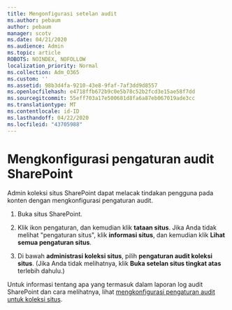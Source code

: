 ```yaml
---
title: Mengonfigurasi setelan audit
ms.author: pebaum
author: pebaum
manager: scotv
ms.date: 04/21/2020
ms.audience: Admin
ms.topic: article
ROBOTS: NOINDEX, NOFOLLOW
localization_priority: Normal
ms.collection: Adm_O365
ms.custom: ''
ms.assetid: 98b3d4fa-9210-43e8-9faf-7af3dd9d8557
ms.openlocfilehash: e4718ffb672b9c0e5b78c52b2fcd3e15ae58f7dd
ms.sourcegitcommit: 55eff703a17e500681d8fa6a87eb067019ade3cc
ms.translationtype: MT
ms.contentlocale: id-ID
ms.lasthandoff: 04/22/2020
ms.locfileid: "43705988"
---
```

# <a name="configure-sharepoint-audit-settings"></a>Mengkonfigurasi pengaturan audit SharePoint

Admin koleksi situs SharePoint dapat melacak tindakan pengguna pada konten dengan mengkonfigurasi pengaturan audit.
  
1. Buka situs SharePoint.
    
2. Klik ikon pengaturan, dan kemudian klik **tataan situs**. Jika Anda tidak melihat "pengaturan situs", klik **informasi situs**, dan kemudian klik **Lihat semua pengaturan situs**.
    
3. Di bawah **administrasi koleksi situs**, pilih **pengaturan audit koleksi situs**. (Jika Anda tidak melihatnya, klik **Buka setelan situs tingkat atas** terlebih dahulu.) 
    
Untuk informasi tentang apa yang termasuk dalam laporan log audit SharePoint dan cara melihatnya, lihat [mengkonfigurasi pengaturan audit untuk koleksi situs](https://go.microsoft.com/fwlink/?linkid=404050).
  

